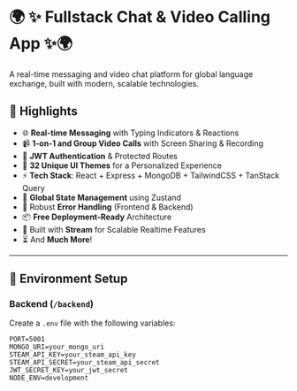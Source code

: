 # 🌍 ✨ Fullstack Chat & Video Calling App ✨🌍

A real-time messaging and video chat platform for global language exchange, built with modern, scalable technologies.

## 🚀 Highlights

- 🌐 **Real-time Messaging** with Typing Indicators & Reactions  
- 📹 **1-on-1 and Group Video Calls** with Screen Sharing & Recording  
- 🔐 **JWT Authentication** & Protected Routes  
- 🌈 **32 Unique UI Themes** for a Personalized Experience  
- ⚡ **Tech Stack**: React + Express + MongoDB + TailwindCSS + TanStack Query  
- 🧠 **Global State Management** using Zustand  
- 🚨 Robust **Error Handling** (Frontend & Backend)  
- 📦 **Free Deployment-Ready** Architecture  
- 🎯 Built with **Stream** for Scalable Realtime Features  
- ⏳ And **Much More**!

---

## 🧪 Environment Setup

### Backend (`/backend`)

Create a `.env` file with the following variables:

```env
PORT=5001
MONGO_URI=your_mongo_uri
STEAM_API_KEY=your_steam_api_key
STEAM_API_SECRET=your_steam_api_secret
JWT_SECRET_KEY=your_jwt_secret
NODE_ENV=development
